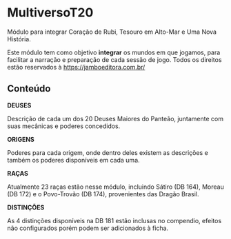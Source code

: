 # MultiversoT20
Módulo para integrar Coração de Rubi, Tesouro em Alto-Mar e Uma Nova História.

Este módulo tem como objetivo **integrar** os mundos em que jogamos, para facilitar a narração e preparação de cada sessão de jogo. Todos os direitos estão reservados à https://jamboeditora.com.br/


## Conteúdo
**DEUSES**

Descrição de cada um dos 20 Deuses Maiores do Panteão, juntamente com suas mecânicas e poderes concedidos.


**ORIGENS**

Poderes para cada origem, onde dentro deles existem as descrições e também os poderes disponíveis em cada uma.


**RAÇAS**

Atualmente 23 raças estão nesse módulo, incluindo Sátiro (DB 164), Moreau (DB 172) e o Povo-Trovão (DB 174), provenientes das Dragão Brasil.

**DISTINÇÕES**

As 4 distinções disponíveis na DB 181 estão inclusas no compendio, efeitos não configurados porém podem ser adicionados à ficha.

